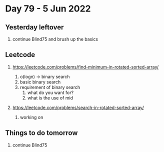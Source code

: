 # Day 79 - 5 Jun 2022

## Yesterday leftover
1. continue Blind75 and brush up the basics

## Leetcode
1. https://leetcode.com/problems/find-minimum-in-rotated-sorted-array/
    1. o(logn) -> binary search
    2. basic binary search
    3. requirement of binary search
        1. what do you want for?
        2. what is the use of mid

2. https://leetcode.com/problems/search-in-rotated-sorted-array/
    1. working on

    
## Things to do tomorrow
1. continue Blind75